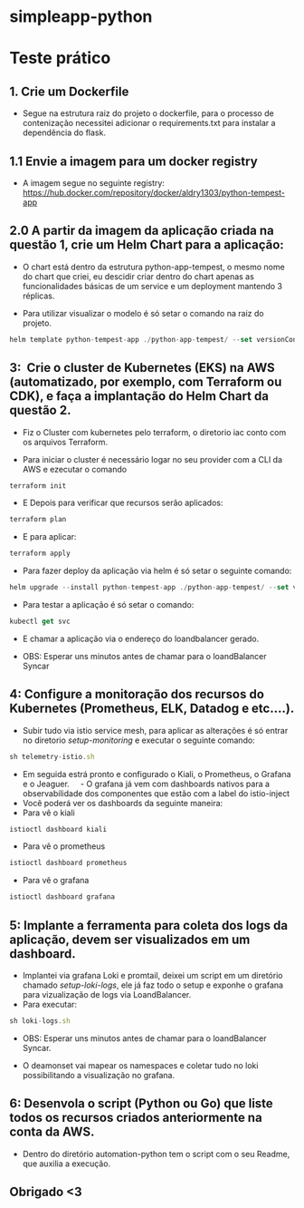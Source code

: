 # simpleapp-python

# Teste prático

## 1. Crie um Dockerfile
- Segue na estrutura raiz do projeto o dockerfile, para o processo de contenização necessitei adicionar o requirements.txt para instalar a dependência do flask.

## 1.1 Envie a imagem para um docker registry
- A imagem segue no seguinte registry: https://hub.docker.com/repository/docker/aldry1303/python-tempest-app

## 2.0 A partir da imagem da aplicação criada na questão 1, crie um Helm Chart para a aplicação:
- O chart está dentro da estrutura python-app-tempest, o mesmo nome do chart que criei, eu descidir criar dentro do chart apenas as funcionalidades básicas
de um service e um deployment mantendo 3 réplicas.

* Para utilizar visualizar o modelo é só setar o comando na raiz do projeto.

~~~javascript
helm template python-tempest-app ./python-app-tempest/ --set versionContainer=1.0.0
~~~

## 3:  Crie o cluster de Kubernetes (EKS) na AWS (automatizado, por exemplo, com Terraform ou CDK), e faça a implantação do Helm Chart da questão 2.

- Fiz o Cluster com kubernetes pelo terraform, o diretorio iac conto com os arquivos Terraform.
* Para iniciar o cluster é necessário logar no seu provider com a CLI da AWS e ezecutar o comando
~~~javascript
terraform init
~~~
* E Depois para verificar que recursos serão aplicados:
~~~javascript
terraform plan 
~~~
* E para aplicar:
~~~javascript
terraform apply 
~~~
- Para fazer deploy da aplicação via helm é só setar o seguinte comando:
~~~javascript
helm upgrade --install python-tempest-app ./python-app-tempest/ --set versionContainer=1.0.0
~~~

- Para testar a aplicação é só setar o comando:
~~~javascript
kubectl get svc 
~~~
- E chamar a aplicação via o endereço do loandbalancer gerado.
* OBS: Esperar uns minutos antes de chamar para o loandBalancer Syncar

## 4: Configure a monitoração dos recursos do Kubernetes (Prometheus, ELK, Datadog e etc....).

- Subir tudo via istio service mesh, para aplicar as alterações é só entrar no diretorio *setup-monitoring* e executar o seguinte comando:
~~~javascript
sh telemetry-istio.sh
~~~
- Em seguida estrá pronto e configurado o Kiali, o Prometheus, o Grafana e o Jeaguer.
    - O grafana já vem com dashboards nativos para a observabilidade dos componentes que estão com a label do istio-inject
- Você poderá ver os dashboards da seguinte maneira:
- Para vê o kiali 
~~~javascript
istioctl dashboard kiali
~~~
- Para vê o prometheus 
~~~javascript
istioctl dashboard prometheus
~~~
- Para vê o grafana 
~~~javascript
istioctl dashboard grafana
~~~

## 5: Implante a ferramenta para coleta dos logs da aplicação, devem ser visualizados em um dashboard.
- Implantei via grafana Loki e promtail, deixei um script em um diretório chamado *setup-loki-logs*, ele já faz todo
o setup e exponhe o grafana para vizualização de logs via LoandBalancer. 
- Para executar: 
~~~javascript
sh loki-logs.sh
~~~
* OBS: Esperar uns minutos antes de chamar para o loandBalancer Syncar.
- O deamonset vai mapear os namespaces e coletar tudo no loki possibilitando a visualização no grafana.
## 6: Desenvola o script (Python ou Go) que liste todos os recursos criados anteriormente na conta da AWS.

- Dentro do diretório automation-python tem o script com o seu Readme, que auxilia a execução.

## Obrigado <3
